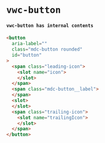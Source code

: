 # `vwc-button`

#### `vwc-button has internal contents`

```html
<button
  aria-label=""
  class="mdc-button rounded"
  id="button"
>
  <span class="leading-icon">
    <slot name="icon">
    </slot>
  </span>
  <span class="mdc-button__label">
  </span>
  <slot>
  </slot>
  <span class="trailing-icon">
    <slot name="trailingIcon">
    </slot>
  </span>
</button>

```

